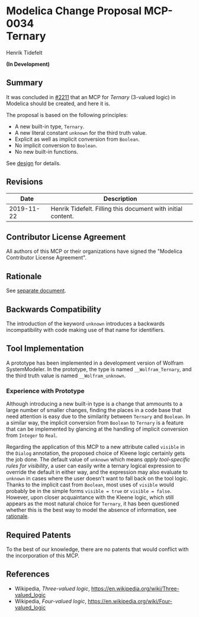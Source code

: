 # Modelica Change Proposal MCP-0034<br/>Ternary
Henrik Tidefelt

**(In Development)**

## Summary
It was concluded in [#2211](https://github.com/modelica/ModelicaSpecification/issues/2211) that an MCP for _Ternary_ (3-valued logic) in Modelica should be created, and here it is.

The proposal is based on the following principles:
- A new built-in type, `Ternary`.
- A new literal constant `unknown` for the third truth value.
- Explicit as well as implicit conversion from `Boolean`.
- No implicit conversion to `Boolean`.
- No new built-in functions.

See [design](ternary.md) for details.

## Revisions
| Date | Description |
| --- | --- |
| 2019-11-22 | Henrik Tidefelt. Filling this document with initial content. |

## Contributor License Agreement
All authors of this MCP or their organizations have signed the "Modelica Contributor License Agreement".

## Rationale
See [separate document](rationale.md).

## Backwards Compatibility
The introduction of the keyword `unknown` introduces a backwards incompatibility with code making use of that name for identifiers.

## Tool Implementation
A prototype has been implemented in a development version of Wolfram SystemModeler.  In the prototype, the type is named `__Wolfram_Ternary`, and the third truth value is named `__Wolfram_unknown`.

### Experience with Prototype
Although introducing a new built-in type is a change that ammounts to a large number of smaller changes, finding the places in a code base that need attention is easy due to the similarity between `Ternary` and `Boolean`.  In a similar way, the implicit conversion from `Boolean` to `Ternary` is a feature that can be implemented by glancing at the handling of implicit conversion from `Integer` to `Real`.

Regarding the application of this MCP to a new attribute called `visible` in the `Dialog` annotation, the proposed choice of Kleene logic certainly gets the job done.  The default value of `unknown` which means _apply tool-specific rules for visibility_, a user can easily write a ternary logical expression to override the default in either way, and the expression may also evaluate to `unknown` in cases where the user doesn't want to fall back on the tool logic.  Thanks to the implicit cast from `Boolean`, most uses of `visible` would probably be in the simple forms `visible = true` or `visible = false`.  However, upon closer acquaintance with the Kleene logic, which still appears as the most natural choice for `Ternary`, it has been questioned whether this is the best way to model the absence of information, see [rationale](rationale.md#The-option-type-alternative).

## Required Patents
To the best of our knowledge, there are no patents that would conflict with the incorporation of this MCP.

## References
- Wikipedia, _Three-valued logic_, https://en.wikipedia.org/wiki/Three-valued_logic
- Wikipedia, _Four-valued logic_, https://en.wikipedia.org/wiki/Four-valued_logic
